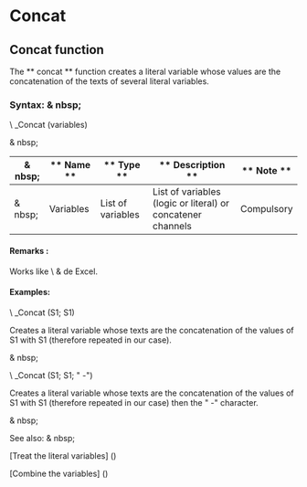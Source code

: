 # Concat

## Concat function

The ** concat ** function creates a literal variable whose values ​​are the concatenation of the texts of several literal variables.

### Syntax: & nbsp;

\ _Concat (variables)

& nbsp;

|& nbsp;|** Name ** |** Type ** |** Description ** |** Note ** |
|--- |--- |--- |--- |--- |
|& nbsp;|Variables |List of variables |List of variables (logic or literal) or concatener channels |Compulsory |


#### Remarks :

Works like \ & de Excel.

#### Examples:

\ _Concat (S1; S1)

Creates a literal variable whose texts are the concatenation of the values ​​of S1 with S1 (therefore repeated in our case).

& nbsp;

\ _Concat (S1; S1; " -")

Creates a literal variable whose texts are the concatenation of the values ​​of S1 with S1 (therefore repeated in our case) then the " -" character.

& nbsp;

See also: & nbsp;

[Treat the literal variables] (<Trellious Little Little.MD>)

[Combine the variables] (<combine thevariables1.md>)